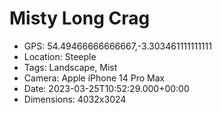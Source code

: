 # Misty Long Crag

- GPS: 54.49466666666667,-3.303461111111111
- Location: Steeple
- Tags: Landscape, Mist
- Camera: Apple iPhone 14 Pro Max
- Date: 2023-03-25T10:52:29.000+00:00
- Dimensions: 4032x3024
